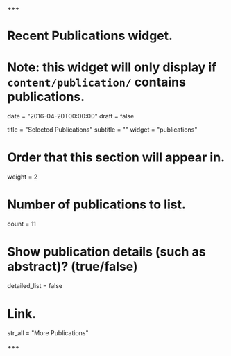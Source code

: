 +++
# Recent Publications widget.
# Note: this widget will only display if `content/publication/` contains publications.

date = "2016-04-20T00:00:00"
draft = false

title = "Selected Publications"
subtitle = ""
widget = "publications"

# Order that this section will appear in.
weight = 2

# Number of publications to list.
count = 11

# Show publication details (such as abstract)? (true/false)
detailed_list = false

# Link.
str_all = "More Publications"

+++

